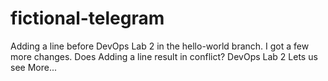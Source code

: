 # fictional-telegram
Adding a line before DevOps Lab 2 in the hello-world branch.
I got a few more changes.
Does Adding a line result in conflict?
DevOps Lab 2
Lets us see
More...
